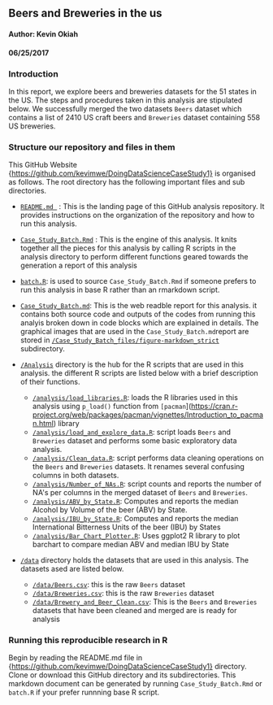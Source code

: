 ## Beers and Breweries in the us

#### Author: Kevin Okiah                               
#### 06/25/2017

### Introduction
In this report, we explore beers and breweries datasets for the 51 states in the US. The steps and procedures taken in this analysis are stipulated below. We successfully merged the two datasets `Beers` dataset which contains a list of 2410 US craft beers and `Breweries` dataset containing 558 US breweries.

### Structure our repository and files in them

This GitHub Website {https://github.com/kevimwe/DoingDataScienceCaseStudy1} is organised as follows. The root directory has  the following important files and sub directories.
  
* [`README.md `](https://github.com/kevimwe/DoingDataScienceCaseStudy1/blob/master/README.md) : This is the landing page of this GitHub analysis repository. It provides instructions on the organization of the repository and how to run this analysis.
* [`Case_Study_Batch.Rmd`](https://github.com/kevimwe/DoingDataScienceCaseStudy1/blob/master/Case_Study_Batch.Rmd) : This is the engine of this analysis. It knits together all the pieces for this analysis by calling R scripts in the analysis directory to perform different functions geared towards the generation a report of this analysis
* [`batch.R`](https://github.com/kevimwe/DoingDataScienceCaseStudy1/blob/master/batch.R): is used to source `Case_Study_Batch.Rmd` if someone prefers to run this analysis in base R rather than an rmarkdown script. 
* [`Case_Study_Batch.md`](https://github.com/kevimwe/DoingDataScienceCaseStudy1/blob/master/Case_Study_Batch.md): This is the web readble report for this analysis. it contains both source code and outputs of the codes from running this analyis broken down in code blocks which are explained in details. The graphical images that are used in the `Case_Study_Batch.md`report are stored in [`/Case_Study_Batch_files/figure-markdown_strict`](https://github.com/kevimwe/DoingDataScienceCaseStudy1/tree/master/Case_Study_Batch_files/figure-markdown_strict) subdirectory.

* [`/Analysis`](https://github.com/kevimwe/DoingDataScienceCaseStudy1/blob/master/analysis) directory is the hub for the R scripts that are used in this analysis. the different R scripts are listed below with a brief description of their functions.
    * [`/analysis/load_libraries.R`](https://github.com/kevimwe/DoingDataScienceCaseStudy1/blob/master/analysis/load_libraries.R): loads the R libraries used in this analysis using `p_load()` function from `[pacman`](https://cran.r-project.org/web/packages/pacman/vignettes/Introduction_to_pacman.html) library
    * [`/analysis/load_and_explore_data.R`](https://github.com/kevimwe/DoingDataScienceCaseStudy1/blob/master/analysis/load_and_explore_data.R): script loads `Beers` and `Breweries` dataset and performs some basic exploratory data analysis.
    * [`/analysis/Clean_data.R`](https://github.com/kevimwe/DoingDataScienceCaseStudy1/blob/master/analysis/Clean_data.R): script performs data cleaning operations on the `Beers` and `Breweries` datasets. It renames several confusing columns in both datasets.
    * [`/analysis/Number_of_NAs.R`](https://github.com/kevimwe/DoingDataScienceCaseStudy1/blob/master/analysis/Number_of_NAs.R): script counts and reports the number of NA's per columns in the merged dataset of `Beers` and `Breweries`.
    * [`/analysis/ABV_by_State.R`](https://github.com/kevimwe/DoingDataScienceCaseStudy1/blob/master/analysis/ABV_by_State.R): Computes and reports the median Alcohol by Volume of the beer (ABV) by State.
    * [`/analysis/IBU_by_State.R`](https://github.com/kevimwe/DoingDataScienceCaseStudy1/blob/master/analysis/IBU_by_State.R): Computes and reports the median International Bitterness Units of the beer (IBU) by States
    * [`/analysis/Bar_Chart_Plotter.R`](https://github.com/kevimwe/DoingDataScienceCaseStudy1/blob/master/analysis/Bar_Chart_Plotter.R): Uses ggplot2 R library to plot barchart to compare median ABV and median IBU by State

* [`/data`](https://github.com/kevimwe/DoingDataScienceCaseStudy1/blob/master/data) directory holds the datasets that are used in this analysis. The datasets ased are listed below. 
    * [`/data/Beers.csv`](https://github.com/kevimwe/DoingDataScienceCaseStudy1/blob/master/data/Beers.csv): this is the raw `Beers` dataset
    * [`/data/Breweries.csv`](https://github.com/kevimwe/DoingDataScienceCaseStudy1/blob/master/data/Breweries.csv): this is the raw `Breweries` dataset
    * [`/data/Brewery_and_Beer_Clean.csv`](https://github.com/kevimwe/DoingDataScienceCaseStudy1/blob/master/data/Brewery_and_Beer_Clean.csv): This is the `Beers` and `Breweries` datasets that have been cleaned and merged are is ready for analysis

### Running this reproducible research in R
Begin by reading the README.md file in {https://github.com/kevimwe/DoingDataScienceCaseStudy1} directory.  Clone or download this GitHub directory and its subdirectories. This markdown document can be generated by running `Case_Study_Batch.Rmd` or `batch.R` if your prefer runnning base R script.

